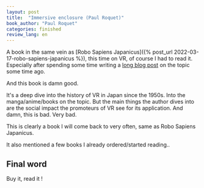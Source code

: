 ```yaml
---
layout: post
title:  "Immersive enclosure (Paul Roquet)"
book_author: "Paul Roquet"
categories: finished
review_lang: en
---
```


A book in the same vein as [Robo Sapiens Japanicus]({% post_url 2022-03-17-robo-sapiens-japanicus %}), this time on VR, of course I had to read it. Especially after spending some time writing a [long blog post](https://achikochi.tokyo/fr/blog/les-guides-du-pif/metavers-au-japon/) on the topic some time ago.

And this book is damn good.

It's a deep dive into the history of VR in Japan since the 1950s. Into the manga/anime/books on the topic. But the main things the author dives into are the social impact the promoteurs of VR see for its application. And damn, this is bad. Very bad.

This is clearly a book I will come back to very often, same as Robo Sapiens Japanicus.

It also mentioned a few books I already ordered/started reading..

## Final word

Buy it, read it !
